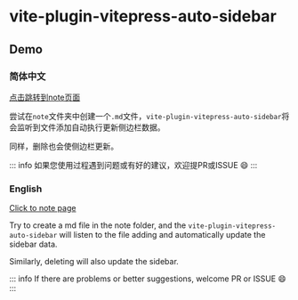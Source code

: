 # vite-plugin-vitepress-auto-sidebar 
## Demo

### 简体中文

[点击跳转到note页面](/note/index)

尝试在`note`文件夹中创建一个`.md`文件，`vite-plugin-vitepress-auto-sidebar`将会监听到文件添加自动执行更新侧边栏数据。

同样，删除也会使侧边栏更新。

::: info
如果您使用过程遇到问题或有好的建议，欢迎提PR或ISSUE :smile:
:::

### English

[Click to note page](/note/index)

Try to create a md file in the note folder, and the `vite-plugin-vitepress-auto-sidebar` will listen to the file adding and automatically update the sidebar data.

Similarly, deleting will also update the sidebar.

::: info
If there are problems or better suggestions, welcome PR or ISSUE :smile:
:::